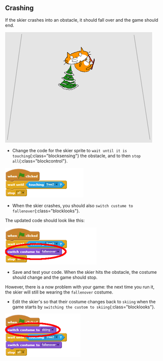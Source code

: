 ## Crashing

If the skier crashes into an obstacle, it should fall over and the game should end.

![skier crashed](images/skier_crash.png)

+ Change the code for the skier sprite to `wait until it is touching`{:class="blocksensing"} the obstacle, and to then `stop all`{:class="blockcontrol"}.

![crash code wait and stop](images/crash_code1.png)

+ When the skier crashes, you should also `switch custume to fallenover`{:class="blocklooks"}.

The updated code should look like this:

![crash code switch costume to fallen](images/crash_code2.png)

+ Save and test your code. When the skier hits the obstacle, the costume should change and the game should stop. 

However, there is a now problem with your game: the next time you run it, the skier will still be wearing the `fallenover` costume.

+ Edit the skier's so that their costume changes back to `skiing` when the game starts by `switching the custom to skiing`{:class="blocklooks"}.

![crash code switch costume to skiing](images/crash_code3.png)
